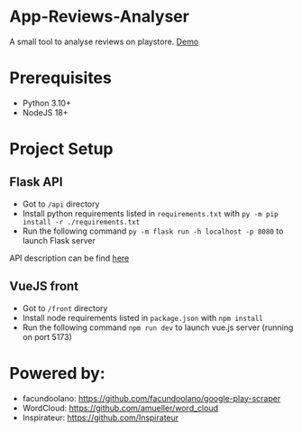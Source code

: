 # App-Reviews-Analyser

A small tool to analyse reviews on playstore.
[Demo](https://plouffi.github.io/App-Reviews-Analyser/)

# Prerequisites
- Python 3.10+
- NodeJS 18+

# Project Setup
## Flask API
- Got to `/api` directory
- Install python requirements listed in `requirements.txt` with `py -m pip install -r ./requirements.txt`
- Run the following command `py -m flask run -h localhost -p 8080` to launch Flask server

API description can be find [here](https://github.com/Plouffi/App-Reviews-Analyser/blob/master/src/openapi.yaml)

## VueJS front
- Got to `/front` directory
- Install node requirements listed in `package.json` with `npm install`
- Run the following command `npm run dev` to launch vue.js server (running on port 5173)

# Powered by:
- facundoolano: https://github.com/facundoolano/google-play-scraper
- WordCloud: https://github.com/amueller/word_cloud
- Inspirateur: https://github.com/Inspirateur

